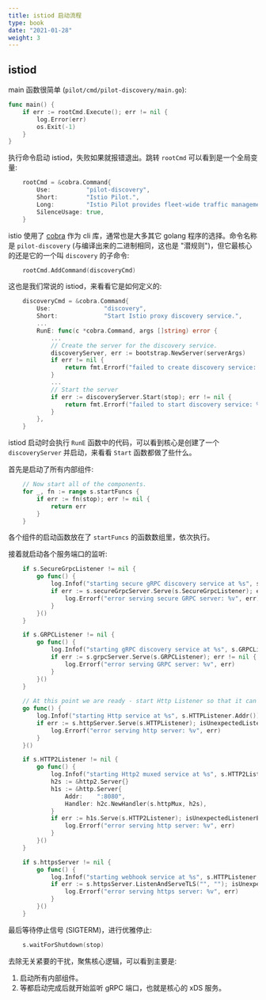 ```yaml
---
title: istiod 启动流程
type: book
date: "2021-01-28"
weight: 3
---
```


## istiod

main 函数很简单 (`pilot/cmd/pilot-discovery/main.go`):

```go
func main() {
	if err := rootCmd.Execute(); err != nil {
		log.Error(err)
		os.Exit(-1)
	}
}
```

执行命令启动 istiod，失败如果就报错退出。跳转 `rootCmd` 可以看到是一个全局变量:

```go
	rootCmd = &cobra.Command{
		Use:          "pilot-discovery",
		Short:        "Istio Pilot.",
		Long:         "Istio Pilot provides fleet-wide traffic management capabilities in the Istio Service Mesh.",
		SilenceUsage: true,
	}
```

istio 使用了 [cobra](https://github.com/spf13/cobra) 作为 cli 库，通常也是大多其它 golang 程序的选择。命令名称是 `pilot-discovery` (与编译出来的二进制相同，这也是 "潜规则")，但它最核心的还是它的一个叫 `discovery` 的子命令: 

```go
	rootCmd.AddCommand(discoveryCmd)
```

这也是我们常说的 istiod，来看看它是如何定义的:

```go
	discoveryCmd = &cobra.Command{
		Use:               "discovery",
		Short:             "Start Istio proxy discovery service.",
		...		
		RunE: func(c *cobra.Command, args []string) error {
			...
			// Create the server for the discovery service.
			discoveryServer, err := bootstrap.NewServer(serverArgs)
			if err != nil {
				return fmt.Errorf("failed to create discovery service: %v", err)
			}
			...
			// Start the server
			if err := discoveryServer.Start(stop); err != nil {
				return fmt.Errorf("failed to start discovery service: %v", err)
			}
		},
	}
```

istiod 启动时会执行 `RunE` 函数中的代码，可以看到核心是创建了一个 `discoveryServer` 并启动，来看看 `Start` 函数都做了些什么。

首先是启动了所有内部组件:

```go
	// Now start all of the components.
	for _, fn := range s.startFuncs {
		if err := fn(stop); err != nil {
			return err
		}
	}
```

各个组件的启动函数放在了 `startFuncs` 的函数数组里，依次执行。

接着就启动各个服务端口的监听:


```go
	if s.SecureGrpcListener != nil {
		go func() {
			log.Infof("starting secure gRPC discovery service at %s", s.SecureGrpcListener.Addr())
			if err := s.secureGrpcServer.Serve(s.SecureGrpcListener); err != nil {
				log.Errorf("error serving secure GRPC server: %v", err)
			}
		}()
	}

	if s.GRPCListener != nil {
		go func() {
			log.Infof("starting gRPC discovery service at %s", s.GRPCListener.Addr())
			if err := s.grpcServer.Serve(s.GRPCListener); err != nil {
				log.Errorf("error serving GRPC server: %v", err)
			}
		}()
	}
	
	// At this point we are ready - start Http Listener so that it can respond to readiness events.
	go func() {
		log.Infof("starting Http service at %s", s.HTTPListener.Addr())
		if err := s.httpServer.Serve(s.HTTPListener); isUnexpectedListenerError(err) {
			log.Errorf("error serving http server: %v", err)
		}
	}()

	if s.HTTP2Listener != nil {
		go func() {
			log.Infof("starting Http2 muxed service at %s", s.HTTP2Listener.Addr())
			h2s := &http2.Server{}
			h1s := &http.Server{
				Addr:    ":8080",
				Handler: h2c.NewHandler(s.httpMux, h2s),
			}
			if err := h1s.Serve(s.HTTP2Listener); isUnexpectedListenerError(err) {
				log.Errorf("error serving http server: %v", err)
			}
		}()
	}

	if s.httpsServer != nil {
		go func() {
			log.Infof("starting webhook service at %s", s.HTTPListener.Addr())
			if err := s.httpsServer.ListenAndServeTLS("", ""); isUnexpectedListenerError(err) {
				log.Errorf("error serving https server: %v", err)
			}
		}()
	}

```

最后等待停止信号 (SIGTERM)，进行优雅停止:

```go
	s.waitForShutdown(stop)
```

去除无关紧要的干扰，聚焦核心逻辑，可以看到主要是:
1. 启动所有内部组件。
2. 等都启动完成后就开始监听 gRPC 端口，也就是核心的 xDS 服务。

